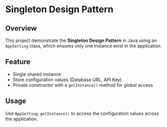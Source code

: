 # Singleton Design Pattern

## Overview
This project demonstrate the **Singleton Design Pattern** in Java using an `AppSetting` class, which ensures only one instance exist in the application.

## Feature
- Single shared instance
- Store configuration values (Database URL, API Key)
- Private constructor with a `getInstance()` method for global access

## Usage
Use `AppSetting.getInstance()` to access the configuration values across the application.

